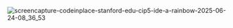 
![screencapture-codeinplace-stanford-edu-cip5-ide-a-rainbow-2025-06-24-08_36_53](https://github.com/user-attachments/assets/1742d726-17b9-4f90-968d-3b60e05929f3)
